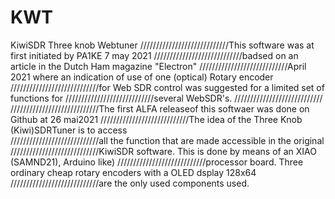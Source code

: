 # KWT
 KiwiSDR Three knob Webtuner
////////////////////////////This software was at first initiated by PA1KE 7 may 2021
////////////////////////////badsed on an article in the Dutch Ham magazine "Electron"
////////////////////////////April 2021 where an indication of use of one (optical) Rotary encoder 
////////////////////////////for Web SDR control was suggested for a limited set of functions for 
////////////////////////////several WebSDR's.
////////////////////////////
////////////////////////////The first ALFA releaseof this softwaer was done on Github at 26 mai2021 
////////////////////////////The idea of the Three Knob (Kiwi)SDRTuner is to access  
////////////////////////////all the function that are made accessible in the original
////////////////////////////KiwiSDR software. This is done by means of an XIAO (SAMND21), Arduino like)
////////////////////////////processor board. Three ordinary cheap rotary encoders with a OLED dsplay 128x64 
////////////////////////////are the only used components used.
